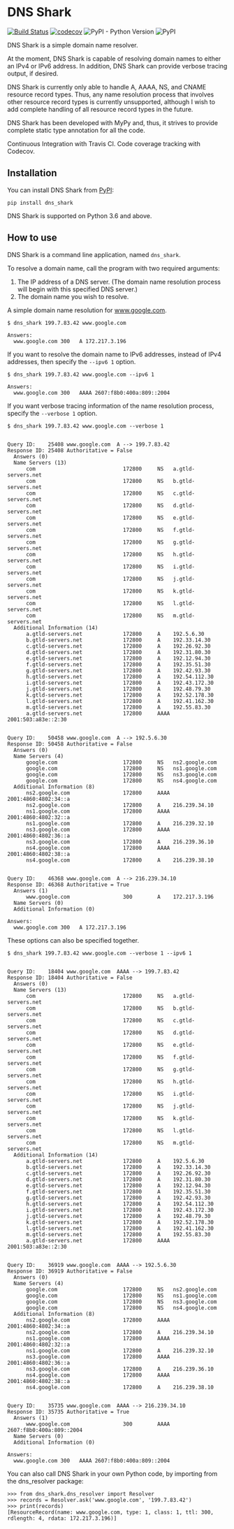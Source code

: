 # DNS Shark
[![Build Status](https://travis-ci.com/jmiiller/dns_shark.svg?branch=master)](https://travis-ci.com/jmiiller/dns_shark)
[![codecov](https://codecov.io/gh/jmiiller/dns_shark/branch/master/graph/badge.svg)](https://codecov.io/gh/jmiiller/dns_shark)
![PyPI - Python Version](https://img.shields.io/pypi/pyversions/dns-shark)
![PyPI](https://img.shields.io/pypi/v/dns-shark)


DNS Shark is a simple domain name resolver.

At the moment, DNS Shark is capable of resolving domain names to either an IPv4 or IPv6 address. In addition, DNS Shark can provide verbose tracing output, if desired.

DNS Shark is currently only able to handle A, AAAA, NS, and CNAME resource record types. Thus, any name resolution process that involves other resource record types is currently unsupported, although I wish to add complete handling of all resource record types in the future.

DNS Shark has been developed with MyPy and, thus, it strives to provide complete static type annotation for all the code.

Continuous Integration with Travis CI. Code coverage tracking with Codecov.

## Installation

You can install DNS Shark from [PyPI](https://pypi.org/project/realpython-reader/):

```
pip install dns_shark
```

DNS Shark is supported on Python 3.6 and above.

## How to use

DNS Shark is a command line application, named `dns_shark`. 

To resolve a domain name, call the program with two required arguments:
1. The IP address of a DNS server. (The domain name resolution process will begin with this specified DNS server.)
2. The domain name you wish to resolve.

A simple domain name resolution for www.google.com.
```
$ dns_shark 199.7.83.42 www.google.com

Answers:
  www.google.com 300   A 172.217.3.196
```

If you want to resolve the domain name to IPv6 addresses, instead of IPv4 addresses, then specify the `--ipv6 1` option.

```
$ dns_shark 199.7.83.42 www.google.com --ipv6 1

Answers:
  www.google.com 300   AAAA 2607:f8b0:400a:809::2004
```

If you want verbose tracing information of the name resolution process, specify the  `--verbose 1` option.

```
$ dns_shark 199.7.83.42 www.google.com --verbose 1


Query ID:    25408 www.google.com  A --> 199.7.83.42
Response ID: 25408 Authoritative = False
  Answers (0)
  Name Servers (13)
      com                            172800     NS   a.gtld-servers.net
      com                            172800     NS   b.gtld-servers.net
      com                            172800     NS   c.gtld-servers.net
      com                            172800     NS   d.gtld-servers.net
      com                            172800     NS   e.gtld-servers.net
      com                            172800     NS   f.gtld-servers.net
      com                            172800     NS   g.gtld-servers.net
      com                            172800     NS   h.gtld-servers.net
      com                            172800     NS   i.gtld-servers.net
      com                            172800     NS   j.gtld-servers.net
      com                            172800     NS   k.gtld-servers.net
      com                            172800     NS   l.gtld-servers.net
      com                            172800     NS   m.gtld-servers.net
  Additional Information (14)
      a.gtld-servers.net             172800     A    192.5.6.30
      b.gtld-servers.net             172800     A    192.33.14.30
      c.gtld-servers.net             172800     A    192.26.92.30
      d.gtld-servers.net             172800     A    192.31.80.30
      e.gtld-servers.net             172800     A    192.12.94.30
      f.gtld-servers.net             172800     A    192.35.51.30
      g.gtld-servers.net             172800     A    192.42.93.30
      h.gtld-servers.net             172800     A    192.54.112.30
      i.gtld-servers.net             172800     A    192.43.172.30
      j.gtld-servers.net             172800     A    192.48.79.30
      k.gtld-servers.net             172800     A    192.52.178.30
      l.gtld-servers.net             172800     A    192.41.162.30
      m.gtld-servers.net             172800     A    192.55.83.30
      a.gtld-servers.net             172800     AAAA 2001:503:a83e::2:30


Query ID:    50458 www.google.com  A --> 192.5.6.30
Response ID: 50458 Authoritative = False
  Answers (0)
  Name Servers (4)
      google.com                     172800     NS   ns2.google.com
      google.com                     172800     NS   ns1.google.com
      google.com                     172800     NS   ns3.google.com
      google.com                     172800     NS   ns4.google.com
  Additional Information (8)
      ns2.google.com                 172800     AAAA 2001:4860:4802:34::a
      ns2.google.com                 172800     A    216.239.34.10
      ns1.google.com                 172800     AAAA 2001:4860:4802:32::a
      ns1.google.com                 172800     A    216.239.32.10
      ns3.google.com                 172800     AAAA 2001:4860:4802:36::a
      ns3.google.com                 172800     A    216.239.36.10
      ns4.google.com                 172800     AAAA 2001:4860:4802:38::a
      ns4.google.com                 172800     A    216.239.38.10


Query ID:    46368 www.google.com  A --> 216.239.34.10
Response ID: 46368 Authoritative = True
  Answers (1)
      www.google.com                 300        A    172.217.3.196
  Name Servers (0)
  Additional Information (0)

Answers:
  www.google.com 300   A 172.217.3.196
```

These options can also be specified together.

```
$ dns_shark 199.7.83.42 www.google.com --verbose 1 --ipv6 1


Query ID:    18404 www.google.com  AAAA --> 199.7.83.42
Response ID: 18404 Authoritative = False
  Answers (0)
  Name Servers (13)
      com                            172800     NS   a.gtld-servers.net
      com                            172800     NS   b.gtld-servers.net
      com                            172800     NS   c.gtld-servers.net
      com                            172800     NS   d.gtld-servers.net
      com                            172800     NS   e.gtld-servers.net
      com                            172800     NS   f.gtld-servers.net
      com                            172800     NS   g.gtld-servers.net
      com                            172800     NS   h.gtld-servers.net
      com                            172800     NS   i.gtld-servers.net
      com                            172800     NS   j.gtld-servers.net
      com                            172800     NS   k.gtld-servers.net
      com                            172800     NS   l.gtld-servers.net
      com                            172800     NS   m.gtld-servers.net
  Additional Information (14)
      a.gtld-servers.net             172800     A    192.5.6.30
      b.gtld-servers.net             172800     A    192.33.14.30
      c.gtld-servers.net             172800     A    192.26.92.30
      d.gtld-servers.net             172800     A    192.31.80.30
      e.gtld-servers.net             172800     A    192.12.94.30
      f.gtld-servers.net             172800     A    192.35.51.30
      g.gtld-servers.net             172800     A    192.42.93.30
      h.gtld-servers.net             172800     A    192.54.112.30
      i.gtld-servers.net             172800     A    192.43.172.30
      j.gtld-servers.net             172800     A    192.48.79.30
      k.gtld-servers.net             172800     A    192.52.178.30
      l.gtld-servers.net             172800     A    192.41.162.30
      m.gtld-servers.net             172800     A    192.55.83.30
      a.gtld-servers.net             172800     AAAA 2001:503:a83e::2:30


Query ID:    36919 www.google.com  AAAA --> 192.5.6.30
Response ID: 36919 Authoritative = False
  Answers (0)
  Name Servers (4)
      google.com                     172800     NS   ns2.google.com
      google.com                     172800     NS   ns1.google.com
      google.com                     172800     NS   ns3.google.com
      google.com                     172800     NS   ns4.google.com
  Additional Information (8)
      ns2.google.com                 172800     AAAA 2001:4860:4802:34::a
      ns2.google.com                 172800     A    216.239.34.10
      ns1.google.com                 172800     AAAA 2001:4860:4802:32::a
      ns1.google.com                 172800     A    216.239.32.10
      ns3.google.com                 172800     AAAA 2001:4860:4802:36::a
      ns3.google.com                 172800     A    216.239.36.10
      ns4.google.com                 172800     AAAA 2001:4860:4802:38::a
      ns4.google.com                 172800     A    216.239.38.10


Query ID:    35735 www.google.com  AAAA --> 216.239.34.10
Response ID: 35735 Authoritative = True
  Answers (1)
      www.google.com                 300        AAAA 2607:f8b0:400a:809::2004
  Name Servers (0)
  Additional Information (0)

Answers:
  www.google.com 300   AAAA 2607:f8b0:400a:809::2004
```

You can also call DNS Shark in your own Python code, by importing from the dns_resolver package:

```
>>> from dns_shark.dns_resolver import Resolver
>>> records = Resolver.ask('www.google.com', '199.7.83.42')
>>> print(records)
[ResourceRecord(name: www.google.com, type: 1, class: 1, ttl: 300, rdlength: 4, rdata: 172.217.3.196)]
```
